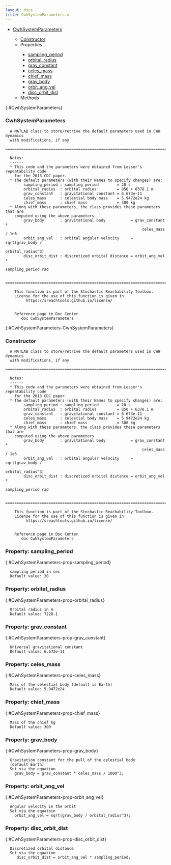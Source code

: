 ```yaml
---
layout: docs
title: CwhSystemParameters.m
---
```


<ul class="doc-list">
    <li class="doc-list"><a href="#CwhSystemParameters">CwhSystemParameters</a></li>
    <ul class="doc-list">
        <li><a href="#CwhSystemParameters-CwhSystemParameters">Constructor</a></li>
        <li>Properties</li>
        <ul class="doc-list">
            <li class="doc-list"><a href="#CwhSystemParameters-prop-sampling_period">sampling_period</a></li>
            <li class="doc-list"><a href="#CwhSystemParameters-prop-orbital_radius">orbital_radius</a></li>
            <li class="doc-list"><a href="#CwhSystemParameters-prop-grav_constant">grav_constant</a></li>
            <li class="doc-list"><a href="#CwhSystemParameters-prop-celes_mass">celes_mass</a></li>
            <li class="doc-list"><a href="#CwhSystemParameters-prop-chief_mass">chief_mass</a></li>
            <li class="doc-list"><a href="#CwhSystemParameters-prop-grav_body">grav_body</a></li>
            <li class="doc-list"><a href="#CwhSystemParameters-prop-orbit_ang_vel">orbit_ang_vel</a></li>
            <li class="doc-list"><a href="#CwhSystemParameters-prop-disc_orbit_dist">disc_orbit_dist</a></li>
        </ul>
        <li>Methods</li>
        <ul class="doc-list">
        </ul>
    </ul>
</ul>

{:#CwhSystemParameters}
### CwhSystemParameters
```
  A MATLAB class to store/retrive the default parameters used in CWH dynamics
  with modifications, if any
  =============================================================================
 
  Notes:
  ------
  * This code and the parameters were obtained from Lesser's repeatability code
    for the 2013 CDC paper.
  * The default parameters (with their Names to specify changes) are:
        sampling_period : sampling period        = 20 s
        orbital_radius  : orbital radius         = 850 + 6378.1 m
        grav_constant   : gravitational constant = 6.673e-11
        celes_mass      : celestial body mass    = 5.9472e24 kg
        chief_mass      : chief mass             = 300 kg
  * Along with these parameters, the class provides these parameters that are
    computed using the above parameters
        grav_body       : gravitational body           = grav_constant *
                                                            celes_mass / 1e6
        orbit_ang_vel   : orbital angular velocity     = sqrt(grav_body /
                                                               orbital_radius^3)
        disc_orbit_dist : discretized orbital distance = orbit_ang_vel *
                                                            sampling_period rad
 
  =============================================================================
 
    This function is part of the Stochastic Reachability Toolbox.
    License for the use of this function is given in
         https://sreachtools.github.io/license/
  

    Reference page in Doc Center
       doc CwhSystemParameters

```

{:#CwhSystemParameters-CwhSystemParameters}
### Constructor
```
  A MATLAB class to store/retrive the default parameters used in CWH dynamics
  with modifications, if any
  =============================================================================
 
  Notes:
  ------
  * This code and the parameters were obtained from Lesser's repeatability code
    for the 2013 CDC paper.
  * The default parameters (with their Names to specify changes) are:
        sampling_period : sampling period        = 20 s
        orbital_radius  : orbital radius         = 850 + 6378.1 m
        grav_constant   : gravitational constant = 6.673e-11
        celes_mass      : celestial body mass    = 5.9472e24 kg
        chief_mass      : chief mass             = 300 kg
  * Along with these parameters, the class provides these parameters that are
    computed using the above parameters
        grav_body       : gravitational body           = grav_constant *
                                                            celes_mass / 1e6
        orbit_ang_vel   : orbital angular velocity     = sqrt(grav_body /
                                                               orbital_radius^3)
        disc_orbit_dist : discretized orbital distance = orbit_ang_vel *
                                                            sampling_period rad
 
  =============================================================================
 
    This function is part of the Stochastic Reachability Toolbox.
    License for the use of this function is given in
         https://sreachtools.github.io/license/
  

    Reference page in Doc Center
       doc CwhSystemParameters

```

### Property: sampling_period
{:#CwhSystemParameters-prop-sampling_period}
```
  sampling period in sec
  Default value: 20
```

### Property: orbital_radius
{:#CwhSystemParameters-prop-orbital_radius}
```
  Orbital radius in m
  Default value: 7228.1
```

### Property: grav_constant
{:#CwhSystemParameters-prop-grav_constant}
```
  Universal gravitational constant  
  Default value: 6.673e-11
```

### Property: celes_mass
{:#CwhSystemParameters-prop-celes_mass}
```
  Mass of the celestial body (default is Earth)
  Default value: 5.9472e24
```

### Property: chief_mass
{:#CwhSystemParameters-prop-chief_mass}
```
  Mass of the chief kg
  Default value: 300
```

### Property: grav_body
{:#CwhSystemParameters-prop-grav_body}
```
  Gravitation constant for the pull of the celestial body 
  (default Earth)
  Set via the equation
    grav_body = grav_constant * celes_mass / 1000^3;
```

### Property: orbit_ang_vel
{:#CwhSystemParameters-prop-orbit_ang_vel}
```
  Angular velocity in the orbit
  Set via the equatoin
    orbit_ang_vel = sqrt(grav_body / orbital_radius^3);
```

### Property: disc_orbit_dist
{:#CwhSystemParameters-prop-disc_orbit_dist}
```
  Discretized orbital distance
  Set via the equation
     disc_orbit_dist = orbit_ang_vel * sampling_period;   
```

